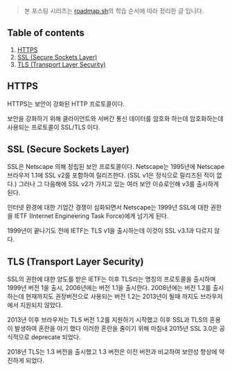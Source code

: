 > 본 포스팅 시리즈는 [roadmap.sh](https://roadmap.sh/frontend)의 학습 순서에 따라 정리한 글 입니다.

## Table of contents

1. [HTTPS](#https)
1. [SSL (Secure Sockets Layer)](#ssl-secure-sockets-layer)
1. [TLS (Transport Layer Security)](#tls-transport-layer-security)

## HTTPS

HTTPS는 보안이 강화된 HTTP 프로토콜이다.

보안을 강화하기 위해 클라이언트와 서버간 통신 데이터를 암호화 하는데 암호화하는데 사용되는 프로토콜이 SSL/TLS 이다.

## SSL (Secure Sockets Layer)

SSL은 Netscape 의해 정립된 보안 프로토콜이다. Netscape는 1995년에 Netscape 브라우저 1.1에 SSL v2를 포함하여 릴리즈한다. (SSL v1은 정식으로 릴리즈된 적이 없다.) 그러나 그 다음해에 SSL v2가 가지고 있는 여러 보안 이슈로인해 v3를 출시하게 된다.

인터넷 환경에 대한 기업간 경쟁이 심화되면서 Netscape는 1999년 SSL에 대한 권한을 IETF (Internet Engineering Task Force)에게 넘기게 된다.

1999년이 끝나기도 전에 IETF는 TLS v1을 출시하는데 이것이 SSL v3.1과 다르지 않다.

## TLS (Transport Layer Security)

SSL의 권한에 대한 양도를 받은 IETF는 이후 TLS라는 명칭의 프로토콜을 출시하며 1999년 버전 1을 출시, 2006년에는 버전 1.1을 출시한다. 2008년에는 버전 1.2를 출시하는데 현재까지도 권장버전으로 사용되는 버전 1.2는 2013년이 될때 까지도 브라우저에서 지원되지 않았다.

2013년 이후 브라우저는 TLS 버전 1.2를 지원하기 시작했고 이후 SSL과 TLS의 혼용이 발생하여 혼란을 야기 했다 이러한 혼란을 줄이기 위해 마침내 2015년 SSL 3.0은 공식적으로 deprecate 되었다.

2018년 TLS는 1.3 버전을 출시했고 1.3 버전은 이전 버전과 비교하여 보안성 향상에 약진하게 되었다.
